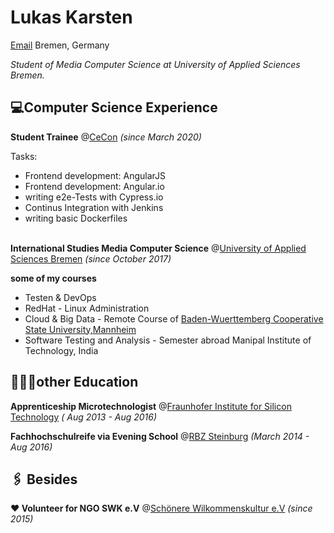 
# Lukas Karsten
[Email](mailto:lukas_cv@posteo.de)
Bremen, Germany

_Student of Media Computer Science at University of Applied Sciences Bremen._

## 💻Computer Science Experience

**Student Trainee** @[CeCon](https://www.ce-con.de/) _(since March 2020)_ <br>

Tasks:
 - Frontend development: AngularJS
 - Frontend development: Angular.io
 - writing e2e-Tests with Cypress.io
 - Continus Integration with Jenkins
 - writing basic Dockerfiles
<br><br>


**International Studies Media Computer Science** @[University of Applied Sciences Bremen](https://www.hs-bremen.de/internet/en/index.html)  _(since October 2017)_ <br>

**some of my courses**
  - Testen & DevOps
  - RedHat - Linux Administration
  - Cloud & Big Data - Remote Course of [Baden-Wuerttemberg Cooperative State University,Mannheim](https://www.dhbw.de/english/home)
  - Software Testing and Analysis - Semester abroad Manipal Institute of Technology, India

## 👨🏻‍🎓other Education

**Apprenticeship Microtechnologist** @[Fraunhofer Institute for Silicon Technology](https://www.isit.fraunhofer.de/en.html) _( Aug 2013 - Aug 2016)_

**Fachhochschulreife via Evening School** @[RBZ Steinburg](https://www.rbz-steinburg.de/) _(March 2014 - Aug 2016)_

## 🖇 Besides
**❤️ Volunteer for NGO SWK e.V** @[Schönere Wilkommenskultur e.V](https://schoenere-willkommenskultur.eu/)  _(since 2015)_ <br>
